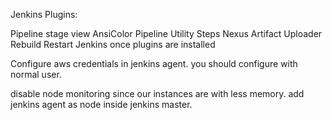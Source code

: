 Jenkins
Plugins:

Pipeline stage view
AnsiColor
Pipeline Utility Steps
Nexus Artifact Uploader
Rebuild
Restart Jenkins once plugins are installed

Configure aws credentials in jenkins agent. you should configure with normal user.

disable node monitoring since our instances are with less memory. add jenkins agent as node inside jenkins master.